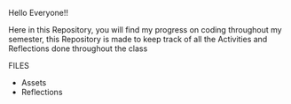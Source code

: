 Hello Everyone!!

Here in this Repository, you will find my progress on coding throughout my semester, this Repository is made to keep track of all the Activities and Reflections done throughout the class

FILES
- Assets
- Reflections
